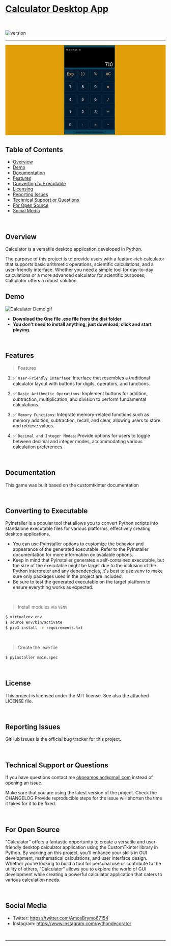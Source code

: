# [Calculator Desktop App](https://github.com/PythonDecorator)

<br />

![version](https://img.shields.io/badge/version-1.0.0-blue.svg)

--- 
![Thumbnail.png](demo%2FThumbnail.png)
## Table of Contents

* [Overview](#overview)
* [Demo](#demo)
* [Documentation](#documentation)
* [Features](#features)
* [Converting to Executable](#converting-to-executable)
* [Licensing](#license)
* [Reporting Issues](#reporting-issues)
* [Technical Support or Questions](#technical-support-or-questions)
* [For Open Source](#For-open-source)
* [Social Media](#Social-media)

<br />

## Overview

Calculator is a versatile desktop application developed in Python.

The purpose of this project is to provide users with a feature-rich calculator that supports basic arithmetic
operations, scientific calculations, and a user-friendly interface. Whether you need a simple tool for day-to-day
calculations or a more advanced calculator for scientific purposes, Calculator offers a robust solution.

## Demo

![Calculator Demo.gif](demo%2FCalculator%20Demo.gif)

- **Download the One file .exe file from the dist folder**
- **You don't need to install anything, just download, click and start playing.**

<br />

## Features

> Features

1. ✅ `User-Friendly Interface`: Interface that resembles a traditional calculator layout with buttons for digits,
   operators, and functions.

2. ✅ `Basic Arithmetic Operations`: Implement buttons for addition, subtraction, multiplication, and division to perform
   fundamental calculations.

3. ✅ `Memory Functions`: Integrate memory-related functions such as memory addition, subtraction, recall, and clear,
   allowing users to store and retrieve values.

4. ✅ `Decimal and Integer Modes`: Provide options for users to toggle between decimal and integer modes, accommodating
   various calculation preferences.


<br />

## Documentation

This game was built based on the customtkinter documentation

<br />

## Converting to Executable

PyInstaller is a popular tool that allows you to convert Python scripts into standalone executable files for various
platforms, effectively creating desktop applications.

- You can use PyInstaller options to customize the behavior and appearance of the generated executable. Refer to the
  PyInstaller documentation for more information on available options.
- Keep in mind that PyInstaller generates a self-contained executable, but the size of the executable might be larger
  due
  to the inclusion of the Python interpreter and any dependencies, it's best to use venv to make sure only packages used
  in the
  project are included.
- Be sure to test the generated executable on the
  target platform to ensure everything works as expected.

<br />

> Install modules via `VENV`

```bash
$ virtualenv env
$ source env/bin/activate
$ pip3 install -r requirements.txt
```

<br />

> Create the .exe file

```bash
$ pyinstaller main.spec 
```

<br />

## License

This project is licensed under the MIT license. See also the attached LICENSE file.

<br />

## Reporting Issues

GitHub Issues is the official bug tracker for this project.

<br />

## Technical Support or Questions

If you have questions contact me okpeamos.ao@gmail.com instead of opening an issue.

Make sure that you are using the latest version of the project. Check the CHANGELOG
Provide reproducible steps for the issue will shorten the time it takes for it to be fixed.

<br />

## For Open Source

"Calculator" offers a fantastic opportunity to create a versatile and user-friendly desktop calculator application using
the CustomTkinter library in Python. By working on this project, you'll enhance your skills in GUI development,
mathematical calculations, and user interface design. Whether you're looking to build a tool for personal use or
contribute to the utility of others, "Calculator" allows you to explore the world of GUI development while creating a
powerful calculator application that caters to various calculation needs.

<br />

## Social Media

- Twitter: <https://twitter.com/AmosBrymo67154>
- Instagram: <https://www.instagram.com/pythondecorator>

<br />

---

